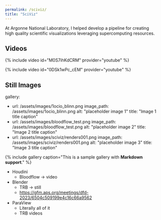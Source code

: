 ```yaml
---
permalink: /sciviz/
title: "SciViz"
---
```


At Argonne National Laboratory, I helped develop a pipeline for creating high quality scientific visualizations leveraging supercomputing resources. 

## Videos


{% include video id="M0S7ihKdCRM" provider="youtube" %}

{% include video id="0DSk1wPc_cEM" provider="youtube" %}


## Still Images

gallery:
  - url: /assets/images/1ocio_blinn.png
    image_path: /assets/images/1ocio_blinn.png
    alt: "placeholder image 1"
    title: "Image 1 title caption"
  - url: /assets/images/bloodflow_test.png
    image_path: /assets/images/bloodflow_test.png
    alt: "placeholder image 2"
    title: "Image 2 title caption"
  - url: /assets/images/sciviz/renders001.png
    image_path: /assets/images/sciviz/renders001.png
    alt: "placeholder image 3"
    title: "Image 3 title caption"

{% include gallery caption="This is a sample gallery with **Markdown support**." %}




* Houdini
    * Bloodflow -> video
* Blender
    * TRB -> still
    * https://gfm.aps.org/meetings/dfd-2023/6504c509199e4c16c66a9562
* ParaView
    * Literally all of it
    * TRB videos